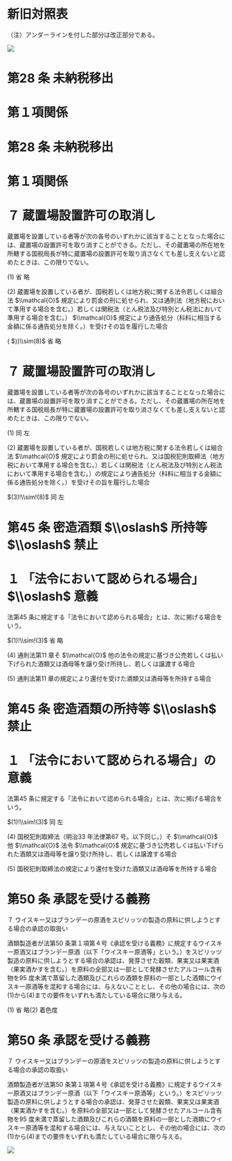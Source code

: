 # 新旧対照表

（注）アンダーラインを付した部分は改正部分である。

![](https://www.nta.go.jp/tmp/e21559bd-4fb1-40c9-8f68-80ef964090cb/images/f948bea60d52270da47248997b1ec2083fdaff74a425e843d3feb4ee25d7176f.jpg)

# 第28 条 未納税移出

# 第１項関係

# 第28 条 未納税移出

# 第１項関係

# ７ 蔵置場設置許可の取消し

蔵置場を設置している者等が次の各号のいずれかに該当することとなった場合には、蔵置場の設置許可を取り消すことができる。ただし、その蔵置場の所在地を所轄する国税局長が特に蔵置場の設置許可を取り消さなくても差し支えないと認めたときは、この限りでない。

(1) 省 略

(2) 蔵置場を設置している者が、国税若しくは地方税に関する法令若しくは組合法 $\\mathcal{O}$ 規定により罰金の刑に処せられ、又は通則法（地方税において準用する場合を含む。）若しくは関税法（とん税法及び特別とん税法において準用する場合を含む。） $\\mathcal{O}$ 規定により通告処分（科料に相当する金額に係る通告処分を除く。）を受けその旨を履行した場合

( $))\\sim(8)$ 省 略

# ７ 蔵置場設置許可の取消し

蔵置場を設置している者等が次の各号のいずれかに該当することとなった場合には、蔵置場の設置許可を取り消すことができる。ただし、その蔵置場の所在地を所轄する国税局長が特に蔵置場の設置許可を取り消さなくても差し支えないと認めたときは、この限りでない。

(1) 同 左

(2) 蔵置場を設置している者が、国税若しくは地方税に関する法令若しくは組合法 $\\mathcal{O}$ 規定により罰金の刑に処せられ、又は国税犯則取締法（地方税において準用する場合を含む。）若しくは関税法（とん税法及び特別とん税法において準用する場合を含む。）の規定により通告処分（科料に相当する金額に係る通告処分を除く。）を受けその旨を履行した場合

$(3)!\\sim!(8)$ 同 左

# 第45 条 密造酒類 $\\oslash$ 所持等 $\\oslash$ 禁止

# １ 「法令において認められる場合」 $\\oslash$ 意義

法第45 条に規定する「法令において認められる場合」とは、次に掲げる場合をいう。

$(1)!\\sim!(3)$ 省 略

(4) 通則法第11 章そ $\\mathcal{O}$ 他の法令の規定に基づき公売若しくは払い下げられた酒類又は酒母等を譲り受け所持し、若しくは譲渡する場合

(5) 通則法第11 章の規定により還付を受けた酒類又は酒母等を所持する場合

# 第45 条 密造酒類の所持等 $\\oslash$ 禁止

# １ 「法令において認められる場合」の意義

法第45 条に規定する「法令において認められる場合」とは、次に掲げる場合をいう。

$(1)!\\sim!(3)$ 同 左

(4) 国税犯則取締法（明治33 年法律第67 号。以下同じ。）そ $\\mathcal{O}$ 他 $\\mathcal{O}$ 法令 $\\mathcal{O}$ 規定に基づき公売若しくは払い下げられた酒類又は酒母等を譲り受け所持し、若しくは譲渡する場合

(5) 国税犯則取締法の規定により還付を受けた酒類又は酒母等を所持する場合

# 第50 条 承認を受ける義務

７ ウイスキー又はブランデーの原酒をスピリッツの製造の原料に供しようとする場合の承認の取扱い

酒類製造者が法第50 条第１項第４号《承認を受ける義務》に規定するウイスキー原酒又はブランデー原酒（以下「ウイスキー原酒等」という。）をスピリッツ製造の原料に供しようとする場合の承認は、発芽させた穀類、果実又は果実酒（果実酒かすを含む。）を原料の全部又は一部として発酵させたアルコール含有物を95 度未満で蒸留した酒類及びこれらの酒類を原料の一部とした酒類にウイスキー原酒等を混和する場合には、与えないこととし、その他の場合には、次の(1)から(4)までの要件をいずれも満たしている場合に限り与える。

(1) 省 略(2) 着色度

# 第50 条 承認を受ける義務

７ ウイスキー又はブランデーの原酒をスピリッツの製造の原料に供しようとする場合の承認の取扱い

酒類製造者が法第50 条第１項第４号《承認を受ける義務》に規定するウイスキー原酒又はブランデー原酒（以下「ウイスキー原酒等」という。）をスピリッツ製造の原料に供しようとする場合の承認は、発芽させた穀類、果実又は果実酒（果実酒かすを含む。）を原料の全部又は一部として発酵させたアルコール含有物を95 度未満で蒸留した酒類及びこれらの酒類を原料の一部とした酒類にウイスキー原酒等を混和する場合には、与えないこととし、その他の場合には、次の(1)から(4)までの要件をいずれも満たしている場合に限り与える。

![](https://www.nta.go.jp/tmp/e21559bd-4fb1-40c9-8f68-80ef964090cb/images/3e7ffc91b7f3357afb910a16ce9924e23e016c8e320291b3fcb4bca33080fb00.jpg)